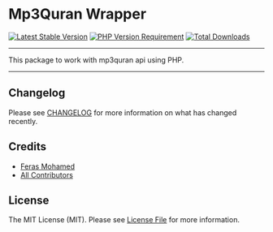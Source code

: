 # Mp3Quran Wrapper

<a href="https://packagist.org/packages/iferas93/mp3quran-wrapper"><img src="https://img.shields.io/packagist/v/iferas93/mp3quran-wrapper" alt="Latest Stable Version"></a>
[![PHP Version Requirement](https://badgen.net/packagist/php/iferas93/mp3quran-wrapper)](https://packagist.org/packages/iferas93/mp3quran-wrapper)
[![Total Downloads](https://badgen.net/packagist/dt/iferas93/mp3quran-wrapper)](https://packagist.org/packages/iferas93/mp3quran-wrapper)

---
This package to work with mp3quran api using PHP.

---
## Changelog

Please see [CHANGELOG](CHANGELOG.md) for more information on what has changed recently.

## Credits

- [Feras Mohamed](https://github.com/iFeras93)
- [All Contributors](../../contributors)

## License

The MIT License (MIT). Please see [License File](LICENSE.md) for more information.
